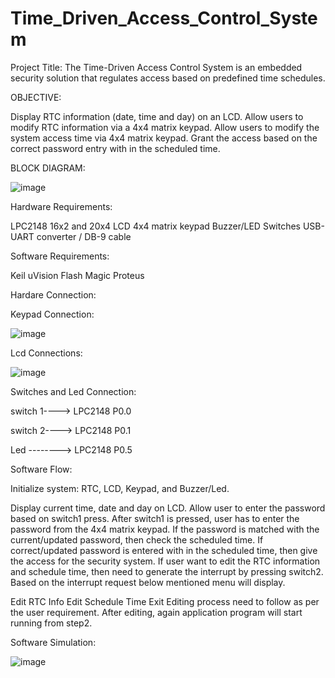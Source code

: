 # Time_Driven_Access_Control_System
Project Title: The Time-Driven Access Control System is an embedded security solution that regulates access based on predefined time schedules.

OBJECTIVE:

Display RTC information (date, time and day) on an LCD.
Allow users to modify RTC information via a 4x4 matrix keypad.
Allow users to modify the system access time via 4x4 matrix keypad.
Grant the access based on the correct password entry with in the scheduled time.

BLOCK DIAGRAM: 

![image](https://github.com/user-attachments/assets/82ee7bbe-917b-40d7-b703-67832111b128)

Hardware Requirements:

LPC2148
16x2 and 20x4 LCD
4x4 matrix keypad
Buzzer/LED
Switches
USB-UART converter / DB-9 cable

Software Requirements:

Keil uVision
Flash Magic
Proteus

Hardare Connection:

Keypad Connection:

![image](https://github.com/user-attachments/assets/2ed23ff2-34b7-44b8-9fcf-0a91c1899b82)

Lcd Connections:

![image](https://github.com/user-attachments/assets/9c798445-ede7-4804-8a0a-9747ff862131)


Switches and Led Connection:

switch 1----> LPC2148 P0.0

switch 2----> LPC2148 P0.1

Led --------> LPC2148 P0.5

Software Flow:

Initialize system: RTC, LCD, Keypad, and Buzzer/Led.

Display current time, date and day on LCD.
Allow user to enter the password based on switch1 press.
After switch1 is pressed, user has to enter the password from the 4x4 matrix keypad. If the password is matched with the current/updated password, then check the scheduled time. If correct/updated password is entered with in the scheduled time, then give the access for the security system.
If user want to edit the RTC information and schedule time, then need to generate the interrupt by pressing switch2. Based on the interrupt request below mentioned menu will display.

Edit RTC Info
Edit Schedule Time
Exit
Editing process need to follow as per the user requirement.
After editing, again application program will start running from step2.

Software Simulation:

![image](https://github.com/user-attachments/assets/de17e332-035f-4106-81f2-6fb5fa1a04f2)
